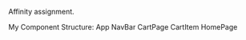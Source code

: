 Affinity assignment. 

My Component Structure:
  App 
    NavBar
      CartPage
        CartItem
    HomePage
